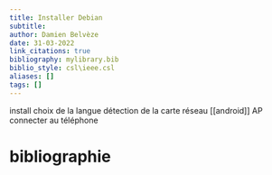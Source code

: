 ```yaml
---
title: Installer Debian
subtitle:
author: Damien Belvèze
date: 31-03-2022
link_citations: true
bibliography: mylibrary.bib
biblio_style: csl\ieee.csl
aliases: []
tags: []
---
```



install
choix de la langue
détection de la carte réseau
[[android]] AP
connecter au téléphone




# bibliographie

